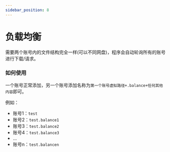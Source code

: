 ```yaml
---
sidebar_position: 8
---
```


# 负载均衡

需要两个账号内的文件结构完全一样(可以不同网盘)，程序会自动轮询所有的账号进行下载/请求。

### 如何使用
一个账号正常添加，另一个账号添加名称为`第一个账号虚拟路径+.balance+任何其他内容`即可。

例如：
- 账号1：`test`
- 账号2：`test.balance1`
- 账号3：`test.balance2`
- 账号4：`test.balance3`
- ...
- 账号n：`test.balancen`
